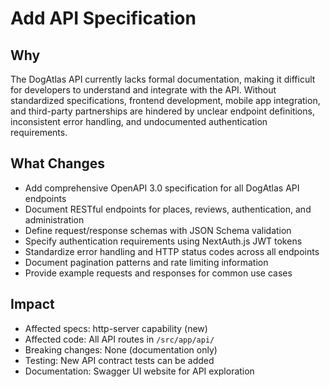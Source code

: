 # Add API Specification

## Why
The DogAtlas API currently lacks formal documentation, making it difficult for developers to understand and integrate with the API. Without standardized specifications, frontend development, mobile app integration, and third-party partnerships are hindered by unclear endpoint definitions, inconsistent error handling, and undocumented authentication requirements.

## What Changes
- Add comprehensive OpenAPI 3.0 specification for all DogAtlas API endpoints
- Document RESTful endpoints for places, reviews, authentication, and administration
- Define request/response schemas with JSON Schema validation
- Specify authentication requirements using NextAuth.js JWT tokens
- Standardize error handling and HTTP status codes across all endpoints
- Document pagination patterns and rate limiting information
- Provide example requests and responses for common use cases

## Impact
- Affected specs: http-server capability (new)
- Affected code: All API routes in `/src/app/api/`
- Breaking changes: None (documentation only)
- Testing: New API contract tests can be added
- Documentation: Swagger UI website for API exploration